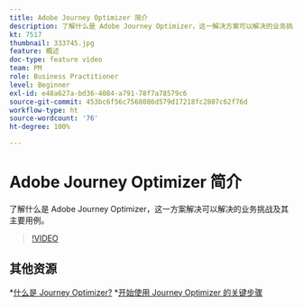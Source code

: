 ```yaml
---
title: Adobe Journey Optimizer 简介
description: 了解什么是 Adobe Journey Optimizer，这一解决方案可以解决的业务挑战及其主要用例。
kt: 7517
thumbnail: 333745.jpg
feature: 概述
doc-type: feature video
team: PM
role: Business Practitioner
level: Beginner
exl-id: e48a627a-bd36-4084-a791-78f7a78579c6
source-git-commit: 453bc6f56c7568086d579d17218fc2807c62f76d
workflow-type: ht
source-wordcount: '76'
ht-degree: 100%

---
```


# Adobe Journey Optimizer 简介

了解什么是 Adobe Journey Optimizer，这一方案解决可以解决的业务挑战及其主要用例。

>[!VIDEO](https://video.tv.adobe.com/v/333745?quality=12)

## 其他资源

*[什么是 Journey Optimizer?](https://experienceleague.adobe.com/docs/journey-optimizer/using/get-started/get-started.html?lang=zh-Hans)
*[开始使用 Journey Optimizer 的关键步骤](https://experienceleague.adobe.com/docs/journey-optimizer/using/get-started/quick-start.html?lang=zh-Hans)

